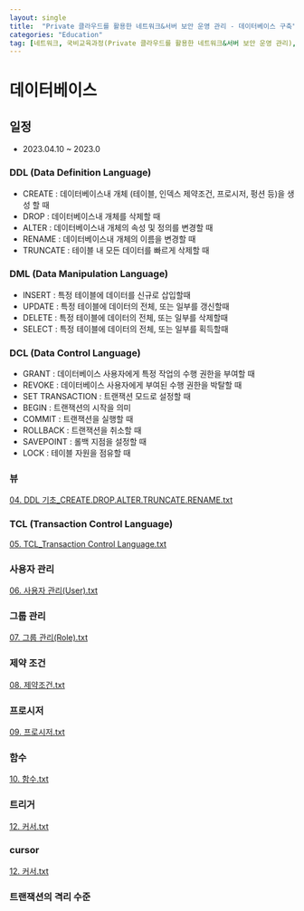 ```yaml
---
layout: single
title:  "Private 클라우드를 활용한 네트워크&서버 보안 운영 관리 - 데이터베이스 구축"
categories: "Education"
tag: [네트워크, 국비교육과정(Private 클라우드를 활용한 네트워크&서버 보안 운영 관리), MySQL, DATABASE]
---
```


# 데이터베이스
## 일정
  - 2023.04.10 ~ 2023.0

### DDL (Data Definition Language)

  - CREATE   : 데이터베이스내 개체 (테이블, 인덱스 제약조건, 프로시저, 펑션 등)을 생성 할 때
  - DROP     : 데이터베이스내 개체를 삭제할 때
  - ALTER    : 데이터베이스내 개체의 속성 및 정의를 변경할 때
  - RENAME   : 데이터베이스내 개체의 이름을 변경할 때
  - TRUNCATE : 테이블 내 모든 데이터를 빠르게 삭제할 때

### DML (Data Manipulation Language)

  - INSERT : 특정 테이블에 데이터를 신규로 삽입할때
  - UPDATE : 특정 테이블에 데이터의 전체, 또는 일부를 갱신할때
  - DELETE : 특정 테이블에 데이터의 전체, 또는 일부를 삭제할때
  - SELECT : 특정 테이블에 데이터의 전체, 또는 일부를 획득할때

### DCL (Data Control Language)

  - GRANT  : 데이터베이스 사용자에게 특정 작업의 수행 권한을 부여할 때
  - REVOKE : 데이터베이스 사용자에게 부여된 수행 권한을 박탈할 때
  - SET TRANSACTION : 트랜잭션 모드로 설정할 때
  - BEGIN : 트랜잭션의 시작을 의미
  - COMMIT : 트랜잭션을 실행할 때
  - ROLLBACK : 트랜잭션을 취소할 때
  - SAVEPOINT : 롤백 지점을 설정할 때
  - LOCK : 테이블 자원을 점유할 때

### 뷰

[04. DDL 기초_CREATE.DROP.ALTER.TRUNCATE.RENAME.txt](https://github.com/hwanggiju/hwanggiju.github.io/files/11196845/04.DDL._CREATE.DROP.ALTER.TRUNCATE.RENAME.txt)

### TCL (Transaction Control Language)

[05. TCL_Transaction Control Language.txt](https://github.com/hwanggiju/hwanggiju.github.io/files/11196851/05.TCL_Transaction.Control.Language.txt)

### 사용자 관리

[06. 사용자 관리(User).txt](https://github.com/hwanggiju/hwanggiju.github.io/files/11197646/06.User.txt)

### 그룹 관리

[07. 그룹 관리(Role).txt](https://github.com/hwanggiju/hwanggiju.github.io/files/11207887/07.Role.txt)

### 제약 조건

[08. 제약조건.txt](https://github.com/hwanggiju/hwanggiju.github.io/files/11218340/08.txt)

### 프로시저

[09. 프로시저.txt](https://github.com/hwanggiju/hwanggiju.github.io/files/11219242/09.txt)

### 함수

[10. 함수.txt](https://github.com/hwanggiju/hwanggiju.github.io/files/11228662/10.txt)

### 트리거

[12. 커서.txt](https://github.com/hwanggiju/hwanggiju.github.io/files/11229311/12.txt)

### cursor

[12. 커서.txt](https://github.com/hwanggiju/hwanggiju.github.io/files/11229497/12.txt)

### 트랜잭션의 격리 수준







